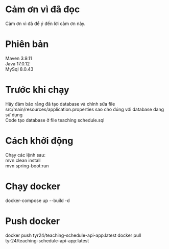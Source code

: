 # Cảm ơn vì đã đọc
Cảm ơn vì đã để ý đến lời cảm ơn này.
# Phiên bản
Maven 3.9.11  
Java 17.0.12  
MySql 8.0.43  
# Trước khi chạy
Hãy đảm bảo rằng đã tạo database và chỉnh sửa file src/main/resources/application.properties sao cho đúng với database đang sử dụng  
Code tạo database ở file teaching schedule.sql

# Cách khởi động
Chạy các lệnh sau:  
mvn clean install  
mvn spring-boot:run

# Chạy docker
docker-compose up --build -d

# Push docker
docker push tyr24/teaching-schedule-api-app:latest
docker pull tyr24/teaching-schedule-api-app:latest